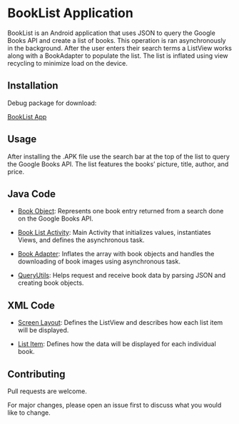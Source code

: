 # BookList Application

BookList is an Android application that uses JSON to query the Google Books API and create a list of books. This operation is ran asynchronously in the background. After the user enters their search terms a ListView works along with a BookAdapter to populate the list. The list is inflated using view recycling to minimize load on the device. 

## Installation

Debug package for download:

[BookList App](https://github.com/LaggerLimited/Android-Java-BookList/blob/master/app-debug.apk)

## Usage

After installing the .APK file use the search bar at the top of the list to query the Google Books API. The list features the books’ picture, title, author, and price.

## Java Code

* [Book Object](https://github.com/LaggerLimited/Android-Java-BookList/blob/master/BookList/app/src/main/java/com/example/android/booklist/Book.java): Represents one book entry returned from a search done on the Google Books API.

* [Book List Activity](https://github.com/LaggerLimited/Android-Java-BookList/blob/master/BookList/app/src/main/java/com/example/android/booklist/BookListActivity.java): Main Activity that initializes values, instantiates Views, and defines the asynchronous task.

* [Book Adapter](https://github.com/LaggerLimited/Android-Java-BookList/blob/master/BookList/app/src/main/java/com/example/android/booklist/BookAdapter.java): Inflates the array with book objects and handles the downloading of book images using asynchronous task.

* [QueryUtils](https://github.com/LaggerLimited/Android-Java-BookList/blob/master/BookList/app/src/main/java/com/example/android/booklist/QueryUtils.java): Helps request and receive book data by parsing JSON and creating book objects. 

## XML Code

* [Screen Layout](https://github.com/LaggerLimited/Android-Java-BookList/blob/master/BookList/app/src/main/res/layout/booklist_main.xml): Defines the ListView and describes how each list item will be displayed.

* [List Item](https://github.com/LaggerLimited/Android-Java-BookList/blob/master/BookList/app/src/main/res/layout/list_item.xml): Defines how the data will be displayed for each individual book.

## Contributing
Pull requests are welcome.

For major changes, please open an issue first to discuss what you would like to change.
